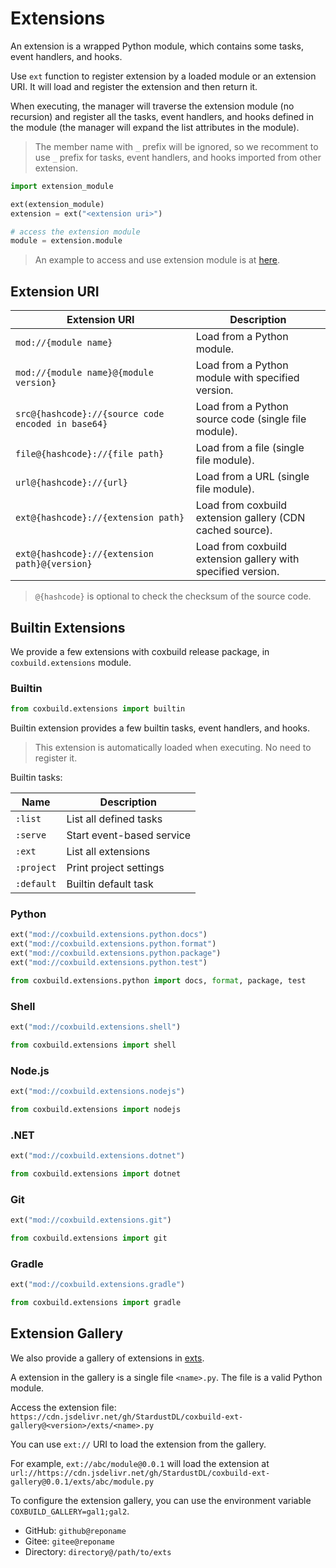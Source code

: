# Extensions

An extension is a wrapped Python module, which contains some tasks, event handlers, and hooks.

Use `ext` function to register extension by a loaded module or an extension URI. It will load and register the extension and then return it.

When executing, the manager will traverse the extension module (no recursion) and register all the tasks, event handlers, and hooks defined in the module (the manager will expand the list attributes in the module).

> The member name with `_` prefix will be ignored, so we recomment to use `_` prefix for tasks, event handlers, and hooks imported from other extension.

```python
import extension_module

ext(extension_module)
extension = ext("<extension uri>")

# access the extension module
module = extension.module
```

> An example to access and use extension module is at [here](https://github.com/StardustDL/coxbuild/blob/master/demo/ext.py).

## Extension URI

| Extension URI                                      | Description                                                  |
| -------------------------------------------------- | ------------------------------------------------------------ |
| `mod://{module name}`                              | Load from a Python module.                                   |
| `mod://{module name}@{module version}`             | Load from a Python module with specified version.            |
| `src@{hashcode}://{source code encoded in base64}` | Load from a Python source code (single file module).         |
| `file@{hashcode}://{file path}`                    | Load from a file (single file module).                       |
| `url@{hashcode}://{url}`                           | Load from a URL (single file module).                        |
| `ext@{hashcode}://{extension path}`                | Load from coxbuild extension gallery (CDN cached source).    |
| `ext@{hashcode}://{extension path}@{version}`      | Load from coxbuild extension gallery with specified version. |

> `@{hashcode}` is optional to check the checksum of the source code.

## Builtin Extensions

We provide a few extensions with coxbuild release package, in `coxbuild.extensions` module.

### Builtin

```python
from coxbuild.extensions import builtin
```

Builtin extension provides a few builtin tasks, event handlers, and hooks.

> This extension is automatically loaded when executing. No need to register it.

Builtin tasks:

| Name       | Description               |
| ---------- | ------------------------- |
| `:list`    | List all defined tasks    |
| `:serve`   | Start event-based service |
| `:ext`     | List all extensions       |
| `:project` | Print project settings    |
| `:default` | Builtin default task      |

### Python

```python
ext("mod://coxbuild.extensions.python.docs")
ext("mod://coxbuild.extensions.python.format")
ext("mod://coxbuild.extensions.python.package")
ext("mod://coxbuild.extensions.python.test")

from coxbuild.extensions.python import docs, format, package, test
```

### Shell

```python
ext("mod://coxbuild.extensions.shell")

from coxbuild.extensions import shell
```

### Node.js

```python
ext("mod://coxbuild.extensions.nodejs")

from coxbuild.extensions import nodejs
```

### .NET

```python
ext("mod://coxbuild.extensions.dotnet")

from coxbuild.extensions import dotnet
```

### Git

```python
ext("mod://coxbuild.extensions.git")

from coxbuild.extensions import git
```

### Gradle

```python
ext("mod://coxbuild.extensions.gradle")

from coxbuild.extensions import gradle
```

## Extension Gallery

We also provide a gallery of extensions in [exts](https://github.com/StardustDL/coxbuild-ext-gallery/).

A extension in the gallery is a single file `<name>.py`. The file is a valid Python module.

Access the extension file: `https://cdn.jsdelivr.net/gh/StardustDL/coxbuild-ext-gallery@<version>/exts/<name>.py`

You can use `ext://` URI to load the extension from the gallery.

For example, `ext://abc/module@0.0.1` will load the extension at `url://https://cdn.jsdelivr.net/gh/StardustDL/coxbuild-ext-gallery@0.0.1/exts/abc/module.py`

To configure the extension gallery, you can use the environment variable `COXBUILD_GALLERY=gal1;gal2`.

- GitHub: `github@reponame`
- Gitee: `gitee@reponame`
- Directory: `directory@/path/to/exts`
